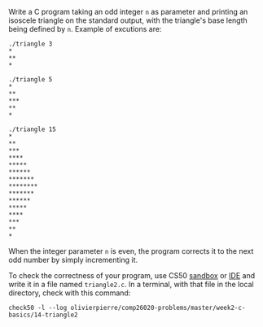 Write a C program taking an odd integer `n` as parameter and printing an isoscele
triangle on the standard output, with the triangle's base length being defined
by `n`. Example of excutions are:

```
./triangle 3
*
**
*

./triangle 5
*
**
***
**
*

./triangle 15
*
**
***
****
*****
******
*******
********
*******
******
*****
****
***
**
*
```

When the integer parameter `n` is even, the program corrects it to the next
odd number by simply incrementing it.

To check the correctness of your program, use CS50 [sandbox](sandbox.cs50.io)
or [IDE](ide.cs50.io) and write it in a file named `triangle2.c`. In a
terminal, with that file in the local directory, check with this command:

```shell
check50 -l --log olivierpierre/comp26020-problems/master/week2-c-basics/14-triangle2
```
